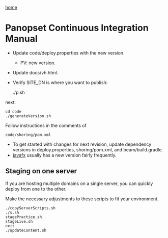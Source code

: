 [home](../README.md)

# Panopset Continuous Integration Manual
* Update code/deploy.properties with the new version.
  * PV: new version.
* Update docs/vh.html.
* Verify SITE_DN is where you want to publish:


    ./p.sh


next:


    cd code
    ./generateVersion.sh


Follow instructions in the comments of


    code/shoring/pom.xml
    


* To get started with changes for next revision, update dependency versions in deploy.properties, shoring/pom.xml, and beam/build.gradle.
* [javafx](https://mvnrepository.com/artifact/org.openjfx/javafx-fxml) usually has a new version fairly frequently.

## Staging on one server

If you are hosting multiple domains on a single server, you can quickly deploy from one to the other.

Make the necessary adjustments to these scripts to fit your environment.


    ./copyServerScripts.sh
    ./s.sh
    stagePractice.sh
    stageLive.sh
    exit
    ./updateContent.sh



